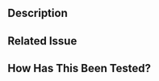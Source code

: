 <!--- Provide a general summary of your changes in the Title above. -->
<!--- Optionally prefix with feat/chore/fix: -->

## Description
<!--- Describe your changes in detail -->

## Related Issue
<!--- If there are any related issues or Notion tasks, please link here: -->

## How Has This Been Tested?
<!--- Please describe how you tested or plan to test your changes. -->
